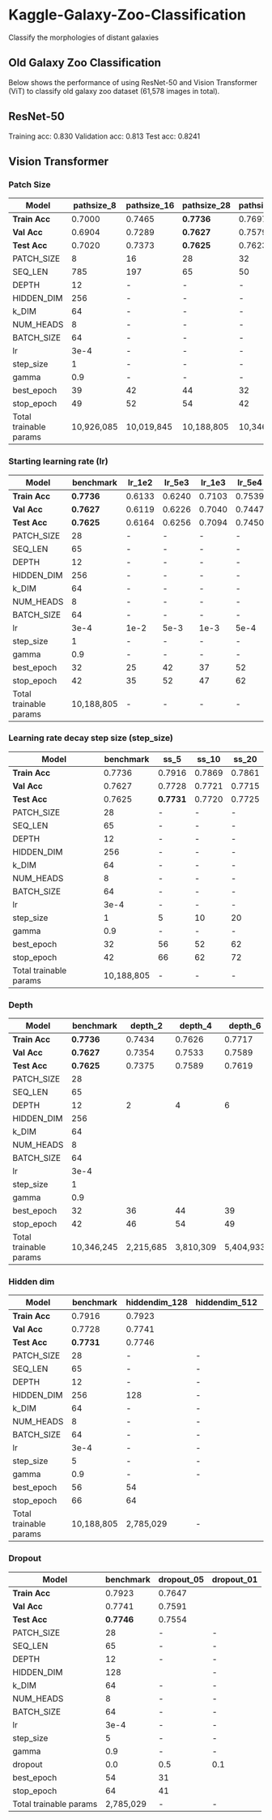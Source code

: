 # Kaggle-Galaxy-Zoo-Classification
Classify the morphologies of distant galaxies









## Old Galaxy Zoo Classification

Below shows the performance of using ResNet-50 and Vision Transformer (ViT) to classify old galaxy zoo dataset (61,578 images in total).

## ResNet-50

Training acc: 0.830
Validation acc: 0.813
Test acc: 0.8241


## Vision Transformer

### Patch Size

| Model | pathsize_8 | pathsize_16 | pathsize_28 | pathsize_32 | pathsize_56 |
| ----------- | ----------- | ----------- | ----------- | ----------- | ----------- |
| **Train Acc** | 0.7000 | 0.7465 | **0.7736** | 0.7697 | 0.7494 |
| **Val Acc** | 0.6904 | 0.7289 | **0.7627** | 0.7579 | 0.7387 |
| **Test Acc** | 0.7020 | 0.7373 | **0.7625** | 0.7623 | 0.7408 |
| PATCH_SIZE | 8 | 16 | 28 | 32 | 56 |
| SEQ_LEN | 785 | 197 | 65 | 50 | 17 |
| DEPTH | 12 | - | - | - | - |
| HIDDEN_DIM | 256 | - | - | - | - |
| k_DIM | 64 | - | - | - | - |
| NUM_HEADS | 8 | - | - | - | - |
| BATCH_SIZE | 64 | - | - | - | - |
| lr | 3e-4 | - | - | - | - |
| step_size | 1 | - | - | - | - |
| gamma | 0.9 | - | - | - | - |
| best_epoch | 39 | 42 | 44 | 32 | 39 |
| stop_epoch | 49 | 52 | 54 | 42 | 49 |
| Total trainable params | 10,926,085 | 10,019,845 | 10,188,805 | 10,346,245 | 11,909,125 |


### Starting learning rate (lr)

| Model | benchmark | lr_1e2 | lr_5e3 | lr_1e3 | lr_5e4 | lr_1e4 | lr_5e5 |
| ----------- | ----------- | ----------- | ----------- | ----------- | ----------- | ----------- | ----------- |
| **Train Acc** | **0.7736** | 0.6133 | 0.6240 | 0.7103 | 0.7539 | 0.7554 | 0.7222 |
| **Val Acc** | **0.7627** | 0.6119 | 0.6226 | 0.7040 | 0.7447 | 0.7460 | 0.7179 |
| **Test Acc** | **0.7625** | 0.6164 | 0.6256 | 0.7094 | 0.7450 | 0.7488 | 0.7229 |
| PATCH_SIZE | 28 | - | - | - | - | - | - |
| SEQ_LEN | 65 | -  | -  | -  | - | - | - |
| DEPTH | 12 | - | - | - | - | - | -  |
| HIDDEN_DIM | 256 | - | - | - | - | - | - |
| k_DIM | 64 | - | - | - | - | - | - |
| NUM_HEADS | 8 | - | - | - | - | - | - |
| BATCH_SIZE | 64 | - | - | - | - | - | - |
| lr | 3e-4 | 1e-2 | 5e-3 | 1e-3 | 5e-4 | 1e-4 | 5e-5 |
| step_size | 1 | - | - | - | - | - | - |
| gamma | 0.9 | - | - | - | - | - | - |
| best_epoch | 32 | 25 | 42 | 37 | 52 | 39 | 42 |
| stop_epoch | 42 | 35 | 52 | 47 | 62 | 49 | 52 |
| Total trainable params | 10,188,805 | - | - | - | - | - | -  |


### Learning rate decay step size (step_size)

| Model | benchmark | ss_5 | ss_10 | ss_20 |
| ----------- | ----------- | ----------- | ----------- | ----------- |
| **Train Acc** | 0.7736 | 0.7916 | 0.7869 | 0.7861 |
| **Val Acc** | 0.7627 | 0.7728 | 0.7721 | 0.7715 |
| **Test Acc** | 0.7625 | **0.7731** | 0.7720 | 0.7725 |
| PATCH_SIZE | 28 | - | - | -  |
| SEQ_LEN | 65 | -  | -  | -  |
| DEPTH | 12 | - | - | - |
| HIDDEN_DIM | 256 | - | - | - |
| k_DIM | 64 | - | - | - |
| NUM_HEADS | 8 | - | - | - |
| BATCH_SIZE | 64 | - | - | - |
| lr | 3e-4 | - | - | - |
| step_size | 1 | 5 | 10 | 20 |
| gamma | 0.9 | - | - | - |
| best_epoch | 32 | 56 | 52 | 62 |
| stop_epoch | 42 | 66 | 62 | 72 |
| Total trainable params | 10,188,805 | - | - | - |


### Depth

| Model | benchmark | depth_2 | depth_4 | depth_6 | depth_8 | depth_24 |
| ----------- | ----------- | ----------- | ----------- | ----------- | ----------- | ----------- |
| **Train Acc** | **0.7736** | 0.7434 | 0.7626 | 0.7717 | 0.7722 | 0.7514 |
| **Val Acc** | **0.7627** | 0.7354 | 0.7533 | 0.7589 | 0.7597 | 0.7408 |
| **Test Acc** | **0.7625** | 0.7375 | 0.7589 | 0.7619 | 0.7624 | 0.7431 |
| PATCH_SIZE | 28 |  |  |  |  |  |
| SEQ_LEN | 65 |  |  |  |  |  |
| DEPTH | 12 | 2 | 4 | 6 | 8 | 24 |
| HIDDEN_DIM | 256 | | | |  |  |
| k_DIM | 64 | | | |  |  |
| NUM_HEADS | 8 | | | |  |  |
| BATCH_SIZE | 64 | | | |  |  |
| lr | 3e-4 | | | |  |  |
| step_size | 1 | | | |  |  |
| gamma | 0.9 | | | |  |  |
| best_epoch | 32 | 36 | 44 | 39 | 57 | 40 |
| stop_epoch | 42 | 46 | 54 | 49 | 67 | 50 |
| Total trainable params | 10,346,245 | 2,215,685 | 3,810,309 | 5,404,933 | 6,999,557 | 19,756,549 |


### Hidden dim

| Model | benchmark | hiddendim_128 | hiddendim_512 | hiddendim_1024 |
| ----------- | ----------- | ----------- | ----------- | ----------- |
| **Train Acc** | 0.7916 | 0.7923 |  |  |
| **Val Acc** | 0.7728 | 0.7741 |  |  |
| **Test Acc** | **0.7731** | 0.7746 |  |  |
| PATCH_SIZE | 28 | - | - | -  |
| SEQ_LEN | 65 | -  | -  | -  |
| DEPTH | 12 | - | - | - |
| HIDDEN_DIM | 256 | 128 | - | - |
| k_DIM | 64 | - | - | - |
| NUM_HEADS | 8 | - | - | - |
| BATCH_SIZE | 64 | - | - | - |
| lr | 3e-4 | - | - | - |
| step_size | 5 | - | - | - |
| gamma | 0.9 | - | - | - |
| best_epoch | 56 | 54 |  |  |
| stop_epoch | 66 | 64 |  |  |
| Total trainable params | 10,188,805 | 2,785,029 | - | - |


### Dropout

| Model | benchmark | dropout_05 | dropout_01 |
| ----------- | ----------- | ----------- | ----------- |
| **Train Acc** | 0.7923 | 0.7647 |  |
| **Val Acc** | 0.7741 | 0.7591 |  |
| **Test Acc** | **0.7746** | 0.7554 |  |
| PATCH_SIZE | 28 | - | - |
| SEQ_LEN | 65 | -  | -  |
| DEPTH | 12 | - | - |
| HIDDEN_DIM | 128 |  | - |
| k_DIM | 64 | - | - |
| NUM_HEADS | 8 | - | - |
| BATCH_SIZE | 64 | - | - |
| lr | 3e-4 | - | - |
| step_size | 5 | - | - |
| gamma | 0.9 | - | - |
| dropout | 0.0 | 0.5 | 0.1 |
| best_epoch | 54 | 31 |  |
| stop_epoch | 64 | 41 |  |
| Total trainable params | 2,785,029 | - | - |
